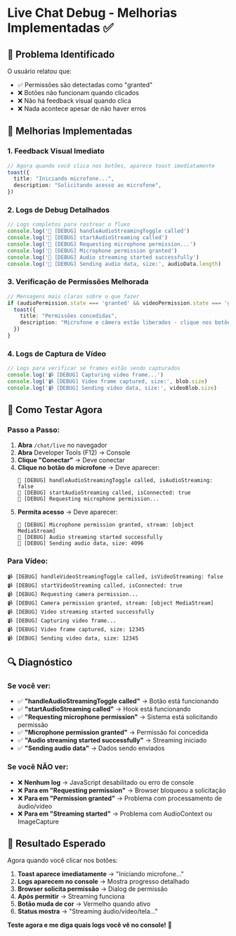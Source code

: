 # Live Chat Debug - Melhorias Implementadas ✅

## 🎯 Problema Identificado

O usuário relatou que:
- ✅ Permissões são detectadas como "granted" 
- ❌ Botões não funcionam quando clicados
- ❌ Não há feedback visual quando clica
- ❌ Nada acontece apesar de não haver erros

## 🔧 Melhorias Implementadas

### 1. **Feedback Visual Imediato**
```typescript
// Agora quando você clica nos botões, aparece toast imediatamente
toast({
  title: "Iniciando microfone...",
  description: "Solicitando acesso ao microfone",
})
```

### 2. **Logs de Debug Detalhados**
```typescript
// Logs completos para rastrear o fluxo
console.log('🎤 [DEBUG] handleAudioStreamingToggle called')
console.log('🎤 [DEBUG] startAudioStreaming called')
console.log('🎤 [DEBUG] Requesting microphone permission...')
console.log('🎤 [DEBUG] Microphone permission granted')
console.log('🎤 [DEBUG] Audio streaming started successfully')
console.log('🎤 [DEBUG] Sending audio data, size:', audioData.length)
```

### 3. **Verificação de Permissões Melhorada**
```typescript
// Mensagens mais claras sobre o que fazer
if (audioPermission.state === 'granted' && videoPermission.state === 'granted') {
  toast({
    title: "Permissões concedidas",
    description: "Microfone e câmera estão liberados - clique nos botões para usar",
  })
}
```

### 4. **Logs de Captura de Vídeo**
```typescript
// Logs para verificar se frames estão sendo capturados
console.log('📹 [DEBUG] Capturing video frame...')
console.log('📹 [DEBUG] Video frame captured, size:', blob.size)
console.log('📹 [DEBUG] Sending video data, size:', videoBlob.size)
```

## 🧪 Como Testar Agora

### **Passo a Passo:**

1. **Abra** `/chat/live` no navegador
2. **Abra** Developer Tools (F12) → Console
3. **Clique "Conectar"** → Deve conectar
4. **Clique no botão do microfone** → Deve aparecer:
   ```
   🎤 [DEBUG] handleAudioStreamingToggle called, isAudioStreaming: false
   🎤 [DEBUG] startAudioStreaming called, isConnected: true
   🎤 [DEBUG] Requesting microphone permission...
   ```
5. **Permita acesso** → Deve aparecer:
   ```
   🎤 [DEBUG] Microphone permission granted, stream: [object MediaStream]
   🎤 [DEBUG] Audio streaming started successfully
   🎤 [DEBUG] Sending audio data, size: 4096
   ```

### **Para Vídeo:**
```
📹 [DEBUG] handleVideoStreamingToggle called, isVideoStreaming: false
📹 [DEBUG] startVideoStreaming called, isConnected: true
📹 [DEBUG] Requesting camera permission...
📹 [DEBUG] Camera permission granted, stream: [object MediaStream]
📹 [DEBUG] Video streaming started successfully
📹 [DEBUG] Capturing video frame...
📹 [DEBUG] Video frame captured, size: 12345
📹 [DEBUG] Sending video data, size: 12345
```

## 🔍 **Diagnóstico**

### **Se você ver:**
- ✅ **"handleAudioStreamingToggle called"** → Botão está funcionando
- ✅ **"startAudioStreaming called"** → Hook está funcionando
- ✅ **"Requesting microphone permission"** → Sistema está solicitando permissão
- ✅ **"Microphone permission granted"** → Permissão foi concedida
- ✅ **"Audio streaming started successfully"** → Streaming iniciado
- ✅ **"Sending audio data"** → Dados sendo enviados

### **Se você NÃO ver:**
- ❌ **Nenhum log** → JavaScript desabilitado ou erro de console
- ❌ **Para em "Requesting permission"** → Browser bloqueou a solicitação
- ❌ **Para em "Permission granted"** → Problema com processamento de áudio/vídeo
- ❌ **Para em "Streaming started"** → Problema com AudioContext ou ImageCapture

## 🎉 **Resultado Esperado**

Agora quando você clicar nos botões:
1. **Toast aparece imediatamente** → "Iniciando microfone..."
2. **Logs aparecem no console** → Mostra progresso detalhado
3. **Browser solicita permissão** → Dialog de permissão
4. **Após permitir** → Streaming funciona
5. **Botão muda de cor** → Vermelho quando ativo
6. **Status mostra** → "Streaming áudio/vídeo/tela..."

**Teste agora e me diga quais logs você vê no console!** 🚀
